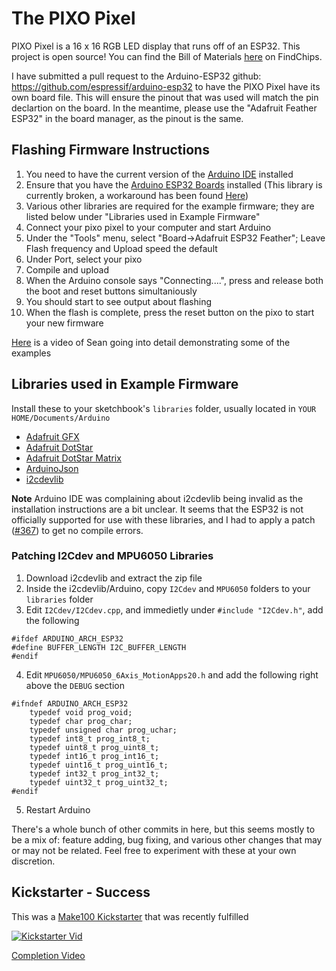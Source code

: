 # The PIXO Pixel
PIXO Pixel is a 16 x 16 RGB LED display that runs off of an ESP32.
This project is open source!
You can find the Bill of Materials [here](https://www.findchips.com/org/10-open-hardware/list/85998-pixo-pixel-esp-board-and-led-board) on FindChips.

I have submitted a pull request to the Arduino-ESP32 github: https://github.com/espressif/arduino-esp32 to have the PIXO Pixel have its own board file. This will ensure the pinout that was used will match the pin declartion on the board. In the meantime, please use the "Adafruit Feather ESP32" in the board manager, as the pinout is the same.

## Flashing Firmware Instructions
1. You need to have the current version of the [Arduino IDE](https://arduino.cc) installed
2. Ensure that you have the [Arduino ESP32 Boards](https://github.com/espressif/arduino-esp32) installed (This library is currently broken, a workaround has been found [Here](https://github.com/espressif/arduino-esp32/issues/1559))
3. Various other libraries are required for the example firmware; they are listed below under "Libraries used in Example Firmware"
4. Connect your pixo pixel to your computer and start Arduino
5. Under the "Tools" menu, select "Board->Adafruit ESP32 Feather"; Leave Flash frequency and Upload speed the default
6. Under Port, select your pixo
7. Compile and upload
8. When the Arduino console says "Connecting....", press and release both the boot and reset buttons simultaniously
9. You should start to see output about flashing
10. When the flash is complete, press the reset button on the pixo to start your new firmware

[Here](https://youtu.be/dVT4Nei8qHg) is a video of Sean going into detail demonstrating some of the examples

## Libraries used in Example Firmware
Install these to your sketchbook's `libraries` folder, usually located in `YOUR HOME/Documents/Arduino`

* [Adafruit GFX](https://github.com/adafruit/Adafruit-GFX-Library)
* [Adafruit DotStar](https://github.com/adafruit/Adafruit_DotStar)
* [Adafruit DotStar Matrix](https://github.com/adafruit/Adafruit_DotStarMatrix)
* [ArduinoJson](https://github.com/bblanchon/ArduinoJson)
* [i2cdevlib](https://github.com/jrowberg/i2cdevlib)

**Note** Arduino IDE was complaining about i2cdevlib being invalid as the installation instructions are a bit unclear.
It seems that the ESP32 is not officially supported for use with these libraries, and I had to apply a patch ([#367](https://github.com/jrowberg/i2cdevlib/pull/367)) to get no compile errors.

### Patching I2Cdev and MPU6050 Libraries
1. Download i2cdevlib and extract the zip file
2. Inside the i2cdevlib/Arduino, copy `I2Cdev` and `MPU6050` folders to your `libraries` folder
3. Edit `I2Cdev/I2Cdev.cpp`, and immedietly under `#include "I2Cdev.h"`, add the following
```
#ifdef ARDUINO_ARCH_ESP32
#define BUFFER_LENGTH I2C_BUFFER_LENGTH
#endif
```
4. Edit `MPU6050/MPU6050_6Axis_MotionApps20.h` and add the following right above the `DEBUG` section
```
#ifndef ARDUINO_ARCH_ESP32
    typedef void prog_void;
    typedef char prog_char;
    typedef unsigned char prog_uchar;
    typedef int8_t prog_int8_t;
    typedef uint8_t prog_uint8_t;
    typedef int16_t prog_int16_t;
    typedef uint16_t prog_uint16_t;
    typedef int32_t prog_int32_t;
    typedef uint32_t prog_uint32_t;
#endif
```
5. Restart Arduino

There's a whole bunch of other commits in here, but this seems mostly to be a mix of: feature adding, bug fixing, and various other changes that may or may not be related. Feel free to experiment with these at your own discretion.

## Kickstarter - Success
This was a [Make100 Kickstarter](https://www.kickstarter.com/projects/idlehandsdev/pixo-pixel-an-esp32-based-iot-rgb-display-for-make) that was recently fulfilled

[![Kickstarter Vid](https://img.youtube.com/vi/XT5R4Tftu7k/0.jpg)](https://youtu.be/XT5R4Tftu7k)

[Completion Video](https://youtu.be/YA3uAYVbMNc)
